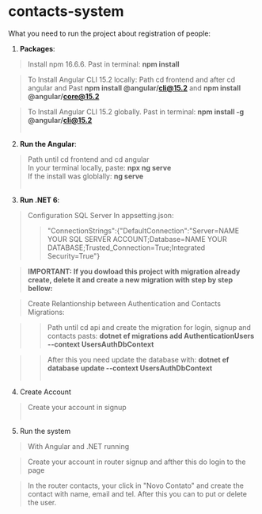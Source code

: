 # contacts-system

What you need to run the project about registration of people:

1. **Packages**:
>Install npm 16.6.6. Past in terminal: **npm install**<br>

>To Install Angular CLI 15.2 locally: Path cd frontend and after cd angular and Past **npm install @angular/cli@15.2** and **npm install @angular/core@15.2** <br>

>To Install Angular CLI 15.2 globally. Past in terminal: **npm install -g @angular/cli@15.2**<br><br>

2. **Run the Angular**:
>Path until cd frontend and cd angular<br>
>In your terminal locally, paste: **npx ng serve**<br>
>If the install was globlally: **ng serve**<br><br>

3. **Run .NET 6**:
>Configuration SQL Server In appsetting.json: <br>
>>"ConnectionStrings":{"DefaultConnection":"Server=NAME YOUR SQL SERVER ACCOUNT;Database=NAME YOUR DATABASE;Trusted_Connection=True;Integrated Security=True"} <br>

>**IMPORTANT: If you dowload this project with migration already create, delete it and create a new migration with step by step bellow:** <br>

>Create Relantionship between Authentication and Contacts Migrations: <br>

>>Path until cd api and create the migration for login, signup and contacts pasts: **dotnet ef migrations add AuthenticationUsers --context UsersAuthDbContext** <br>

>>After this you need update the database with: **dotnet ef database update --context UsersAuthDbContext** <br><br>

4. Create Account

> Create your account in signup <br><br>

5. Run the system

> With Angular and .NET running<br>

> Create your account in router signup and afther this do login to the page <br>

>In the router contacts, your click in "Novo Contato" and create the contact with name, email and tel. After this you can to put or delete the user. 
